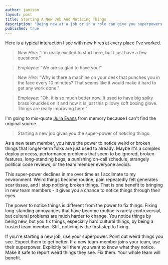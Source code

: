 ```yaml
---
author: jamison
layout: post
title: Starting A New Job And Noticing Things
description: "Being new at a job or in a role can give you superpowers."
published: true
---
```


Here is a typical interaction I see with new hires at every place I've worked.

> *New Hire*: "I'm really excited to start here, but I just have a few questions."

> *Employee*: "We are so glad to have you!"

> *New Hire*: "Why is there a machine on your desk that punches you in the face every 10 minutes? That seems like it would make it hard to get any work done."

> *Employee*: "Oh, it is so much better now. It used to have big spiky brass knuckles on it and now it is just this pillowy soft boxing glove. Things are really improving here."

I'm going to mis-quote [Julia Evans](http://jvns.ca/) from memory because I can't find the original source.
> Starting a new job gives you the super-power of *noticing* things.

As a new team member, you have the power to notice weird or broken things that longer-term folks are just used to already. Maybe it's a complex deploy process, performance problems that seem to be ignored, broken features, long-standing bugs, a punishing on-call schedule, strangely political code reviews, or the team member everyone avoids.

This super-power declines in me over time as I acclimate to my environment. Weird things become routine, pain repeatedly felt generates scar tissue, and I stop noticing broken things. That is one benefit to bringing in new team members - it gives you a chance to notice things through their eyes.

The power to notice things is different from the power to fix things. Fixing long-standing annoyances that have become routine is rarely controversial, but cultural problems are much harder to change. You notice things by being new, but you fix things, especially hard cultural things, by being a trusted team member. Still, noticing is the first step to fixing.

If you're starting a new job, use your superpower. Point out weird things you see. Expect them to get better. If a new team-member joins your team, use their superpower. Explicitly tell them you want to know what they notice. Make it safe to report weird things they see. Fix them. Your whole team will benefit.
